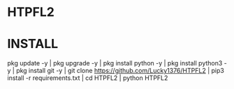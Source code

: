 # HTPFL2

# INSTALL
pkg update -y |
pkg upgrade -y |
pkg install python -y |
pkg install python3 -y |
pkg install git -y |
git clone https://github.com/Lucky1376/HTPFL2 |
pip3 install -r requirements.txt |
cd HTPFL2 |
python HTPFL2
